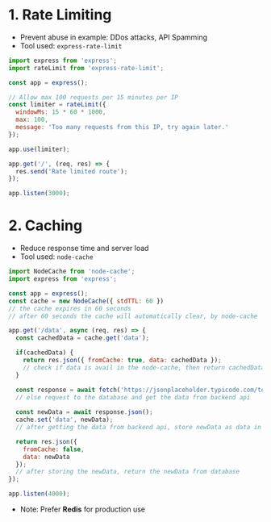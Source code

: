 # 1. Rate Limiting
- Prevent abuse in example: DDos attacks, API Spamming
- Tool used: `express-rate-limit`

``` js
import express from 'express';
import rateLimit from 'express-rate-limit';

const app = express();

// Allow max 100 requests per 15 minutes per IP
const limiter = rateLimit({
  windowMs: 15 * 60 * 1000,
  max: 100,
  message: 'Too many requests from this IP, try again later.'
});

app.use(limiter);

app.get('/', (req, res) => {
  res.send('Rate limited route');
});

app.listen(3000);
```

# 2. Caching
- Reduce response time and server load
- Tool used: `node-cache`

``` js
import NodeCache from 'node-cache';
import express from 'express';

const app = express();
const cache = new NodeCache({ stdTTL: 60 })
// the cache expires in 60 seconds
// after 60 seconds the cache will automatically clear, by node-cache

app.get('/data', async (req, res) => {
  const cachedData = cache.get('data');

  if(cachedData) {
    return res.json({ fromCache: true, data: cachedData });
    // check if data is avail in the node-cache, then return cachedData in data object
  }

  const response = await fetch('https://jsonplaceholder.typicode.com/todos');
  // else request to the database and get the data from backend api
  
  const newData = await response.json();
  cache.set('data', newData);
  // after getting the data from backend api, store newData as data in node-cache

  return res.json({
    fromCache: false,
    data: newData
  });
  // after storing the newData, return the newData from database
});

app.listen(4000);
```
- Note: Prefer **Redis** for production use